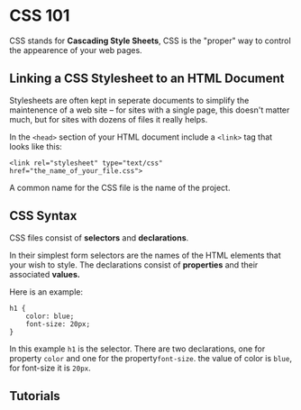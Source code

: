 # CSS 101

CSS stands for **Cascading Style Sheets**, CSS is the "proper" way to control the appearence of your web pages.

## Linking a CSS Stylesheet to an HTML Document

Stylesheets are often kept in seperate documents to simplify the maintenence of a web site – for sites with a single page, this doesn't matter much, but for sites with dozens of files it really helps.

In the ```<head>``` section of your HTML document include a ```<link>``` tag that looks like this:

    <link rel="stylesheet" type="text/css" href="the_name_of_your_file.css">

A common name for the CSS file is the name of the project.

## CSS Syntax

CSS files consist of **selectors** and **declarations**.

In their simplest form selectors are the names of the HTML elements that your wish to style. The declarations consist of **properties** and their associated **values.**

Here is an example:

    h1 {
    	color: blue;
    	font-size: 20px;
    }

In this example ```h1``` is the selector. There are two declarations, one for property ```color``` and one for the property```font-size```. the value of color is ```blue```, for font-size it is ```20px```.

## Tutorials

[]()
[]()
